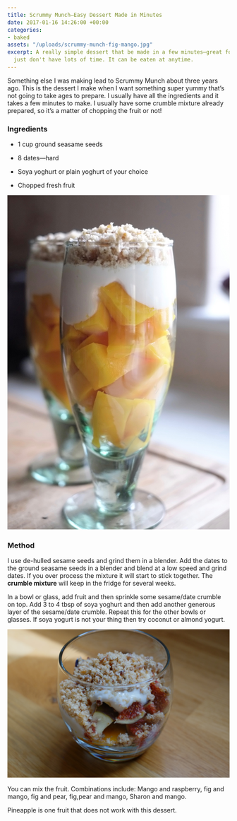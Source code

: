 ```yaml
---
title: Scrummy Munch—Easy Dessert Made in Minutes
date: 2017-01-16 14:26:00 +00:00
categories:
- baked
assets: "/uploads/scrummy-munch-fig-mango.jpg"
excerpt: A really simple dessert that be made in a few minutes—great for when you
  just don't have lots of time. It can be eaten at anytime.
---
```


Something else I was making lead to Scrummy Munch about three years ago. This is the dessert I make when I want something super yummy that’s not going to take ages to prepare. I usually have all the ingredients and it takes a few minutes to make. I usually have some crumble mixture already prepared, so it’s a matter of chopping the fruit or not!

### Ingredients
* 1 cup ground seasame seeds

* 8 dates—hard

* Soya yoghurt or plain yoghurt of your choice

* Chopped fresh fruit

![scrummy-munch-mango.jpg](/uploads/scrummy-munch-mango.jpg)

### Method
I use de-hulled sesame seeds and grind them in a blender. Add the dates to the ground seasame seeds in a blender and blend at a low speed and grind dates. If you over process the mixture it will start to stick together. The **crumble mixture** will keep in the fridge for several weeks.

In a bowl or glass, add fruit and then sprinkle some sesame/date crumble on top. Add 3 to 4 tbsp of soya yoghurt and then add another generous layer of the sesame/date crumble. Repeat this for the other bowls or glasses. If soya yogurt is not your thing then try coconut or almond yogurt.

![scrummy-munch-fig.jpg](/uploads/scrummy-munch-fig.jpg)

You can mix the fruit. Combinations include: 
Mango and raspberry, fig and mango, fig and pear, fig,pear and mango, Sharon and mango.

Pineapple is one fruit that does not work with this dessert.